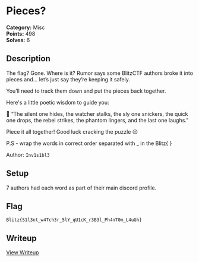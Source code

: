 # Pieces?

**Category:** Misc  
**Points:** 498  
**Solves:** 6  

## Description

The flag? Gone.
Where is it? Rumor says some BlitzCTF authors broke it into pieces and… let’s just say they’re keeping it safely.

You’ll need to track them down and put the pieces back together.

Here's a little poetic wisdom to guide you:

🧠 “The silent one hides, the watcher stalks, the sly one snickers, the quick one drops, the rebel strikes, the phantom lingers, and the last one laughs.”

Piece it all together! Good luck cracking the puzzle 😉

P.S - wrap the words in correct order separated with _ in the Blitz{ } 

Author: `Inv1s1bl3`

## Setup
7 authors had each word as part of their main discord profile. 

## Flag

```
Blitz{S1l3nt_w4Tch3r_5lY_qU1cK_r3B3l_Ph4nT0m_L4uGh}
```

## Writeup

[View Writeup](https://github.com/1nv1sibl3/BlitzCTF-2025/blob/main/writeups/Pieces__writeup.md)
